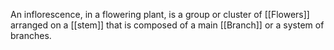 An inflorescence, in a flowering plant, is a group or cluster of [[Flowers]] arranged on a [[stem]] that is composed of a main [[Branch]] or a system of branches.